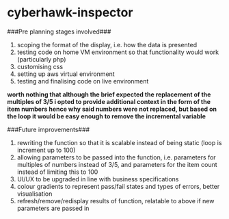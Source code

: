 # cyberhawk-inspector

###Pre planning stages involved###

1. scoping the format of the display, i.e. how the data is presented
2. testing code on home VM environment so that functionality would work (particularly php)
3. customising css
4. setting up aws virtual environment
5. testing and finalising code on live environment

**worth nothing that although the brief expected the replacement of the multiples of 3/5 i opted to provide additional context in the form of the
item numbers hence why said numbers were not replaced, but based on the loop it would be easy enough to remove the incremental variable**


###Future improvements###

1. rewriting the function so that it is scalable instead of being static (loop is increment up to 100)
2. allowing parameters to be passed into the function, i.e. parameters for multiples of numbers instead of 3/5, and parameters for the item count
   instead of limiting this to 100
3. UI/UX to be upgraded in line with business specifications
4. colour gradients to represent pass/fail states and types of errors, better visualisation
5. refresh/remove/redisplay results of function, relatable to above if new parameters are passed in 

